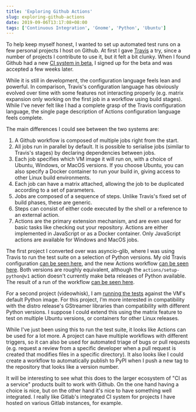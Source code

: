 ```yaml
---
title: 'Exploring Github Actions'
slug: exploring-github-actions
date: 2019-09-06T13:17:08+08:00
tags: ['Continuous Integration', 'Gnome', 'Python', 'Ubuntu']
---
```


To help keep myself honest, I wanted to set up automated test runs on a
few personal projects I host on Github. At first I gave
[Travis](https://travis-ci.org/) a try, since a number of projects I
contribute to use it, but it felt a bit clunky. When I found Github had
a new [CI system in beta](https://github.com/features/actions/), I
signed up for the beta and was accepted a few weeks later.

While it is still in development, the configuration language feels lean
and powerful. In comparison, Travis\'s configuration language has
obviously evolved over time with some features not interacting properly
(e.g. matrix expansion only working on the first job in a workflow using
build stages). While I\'ve never felt like I had a complete grasp of
the Travis configuration language, the single page description of
Actions configuration language feels complete.

The main differences I could see between the two systems are:

1.  A Github workflow is composed of multiple jobs right from the start.
2.  All jobs run in parallel by default. It is possible to serialise
    jobs (similar to Travis\'s stages) by declaring dependencies between
    jobs.
3.  Each job specifies which VM image it will run on, with a choice of
    Ubuntu, Windows, or MacOS versions. If you choose Ubuntu, you can
    also specify a Docker container to run your build in, giving access
    to other Linux build environments.
4.  Each job can have a matrix attached, allowing the job to be
    duplicated according to a set of parameters.
5.  Jobs are composed of a sequence of steps. Unlike Travis\'s fixed
    set of build phases, these are generic.
6.  Steps can consist of either code executed by the shell or a
    reference to an external action.
7.  Actions are the primary extension mechanism, and are even used for
    basic tasks like checking out your repository. Actions are either
    implemented in JavaScript or as a Docker container. Only JavaScript
    actions are available for Windows and MacOS jobs.

The first project I converted over was asyncio-glib, where I was using
Travis to run the test suite on a selection of Python versions. My old
Travis configuration [can be seen
here](https://github.com/jhenstridge/asyncio-glib/blob/b63b11b92369fe77cd31f99a74413ab17c716f41/.travis.yml),
and the new Actions workflow [can be seen
here](https://github.com/jhenstridge/asyncio-glib/blob/154c7cbfafb10b3dc9dbef05088b7600b0289f4d/.github/workflows/run-tests.yml).
Both versions are roughly equivalent, although the
`actions/setup-python@v1` action doesn\'t currently make beta releases
of Python available. The result of a run of the workflow [can be seen
here](https://github.com/jhenstridge/asyncio-glib/runs/212801738).

For a second project (videowhisk), I am [running the
tests](https://github.com/jhenstridge/videowhisk/blob/d6cc27766f0dead1b5cbd0e5800b21d24cfa2b84/.github/workflows/run-tests.yml)
against the VM\'s default Python image. For this project, I\'m more
interested in compatibility with the distro release\'s GStreamer
libraries than compatibility with different Python versions. I suppose
I could extend this using the matrix feature to test on multiple Ubuntu
versions, or containers for other Linux releases.

While I\'ve just been using this to run the test suite, it looks like
Actions can be used for a lot more. A project can have multiple
workflows with different triggers, so it can also be used for automated
triage of bugs or pull requests (e.g. request a review from a specific
developer when a pull request is created that modifies files in a
specific directory). It also looks like I could create a workflow to
automatically publish to PyPI when I push a new tag to the repository
that looks like a version number.

It will be interesting to see what this does to the larger ecosystem of
\"CI as a service\" products built to work with Github. On the one hand
having a choice is nice, but on the other hand it\'s nice to have
something well integrated. I really like Gitlab\'s integrated CI system
for projects I have hosted on various Gitlab instances, for example.

